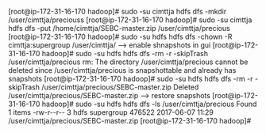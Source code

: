 [root@ip-172-31-16-170 hadoop]# sudo -su cimttja hdfs dfs -mkdir /user/cimttja/preciouss
[root@ip-172-31-16-170 hadoop]# sudo -su cimttja hdfs dfs -put /home/cimttja/SEBC-master.zip /user/cimttja/precious
[root@ip-172-31-16-170 hadoop]# sudo -su hdfs hdfs dfs -chown -R cimttja:supergroup /user/cimttja/
--> enable shnapshots in gui
[root@ip-172-31-16-170 hadoop]# sudo -su hdfs hdfs dfs -rm -r -skipTrash /user/cimttja/precious
rm: The directory /user/cimttja/precious cannot be deleted since /user/cimttja/precious is snapshottable and already has snapshots
[root@ip-172-31-16-170 hadoop]# sudo -su hdfs hdfs dfs -rm -r -skipTrash /user/cimttja/precious/SEBC-master.zip
Deleted /user/cimttja/precious/SEBC-master.zip
--> restore snapshots
[root@ip-172-31-16-170 hadoop]# sudo -su hdfs hdfs dfs -ls /user/cimttja/precious
Found 1 items
-rw-r--r--   3 hdfs supergroup     476522 2017-06-07 11:29 /user/cimttja/precious/SEBC-master.zip
[root@ip-172-31-16-170 hadoop]#